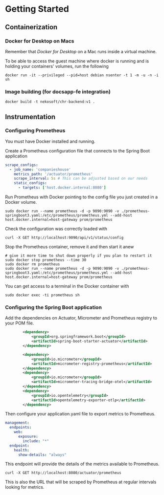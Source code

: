 # Getting Started

## Containerization

### Docker for Desktop on Macs

Remember that _Docker for Desktop_ on a Mac runs inside a virtual machine.

To be able to access the guest machine where docker is running and is holding your
containers' volumes, run the following

```shell
docker run -it --privileged --pid=host debian nsenter -t 1 -m -u -n -i sh
```

### Image building (for docsapp-fe integration)

```shell
docker build -t nekosoft/chr-backend:v1 .
```

## Instrumentation

### Configuring Prometheus

You must have Docker installed and running.

Create a Prometheus configuration file that connects to the Spring Boot application

```yaml
scrape_configs:
  - job_name: 'companieshouse'
    metrics_path: '/actuator/prometheus'
    scrape_interval: 5s # This can be adjusted based on our needs
    static_configs:
      - targets: ['host.docker.internal:8080']
```

Run Prometheus with Docker pointing to the config file you just created in a Docker volume.

```shell
sudo docker run --name prometheus -d -p 9090:9090 -v ./prometheus-springboot3.yaml:/etc/prometheus/prometheus.yml --add-host host.docker.internal=host-gateway prom/prometheus
```

Check the configuration was correctly loaded with

```shell
curl -X GET http://localhost:9090/api/v1/status/config
```

Stop the Prometheus container, remove it and then start it anew

```shell
# give it more time to shut down properly if you plan to restart it
sudo docker stop prometheus --time 30
sudo docker rm prometheus
sudo docker run --name prometheus -d -p 9090:9090 -v ./prometheus-springboot3.yaml:/etc/prometheus/prometheus.yml --add-host host.docker.internal=host-gateway prom/prometheus
```

You can get access to a terminal in the Docker container with

```shell
sudo docker exec -ti prometheus sh
```

### Configuring the Spring Boot application

Add the dependencies on Actuator, Micrometer and Prometheus registry to your POM file.

```xml
		<dependency>
            <groupId>org.springframework.boot</groupId>
            <artifactId>spring-boot-starter-actuator</artifactId>
        </dependency>

		<dependency>
			<groupId>io.micrometer</groupId>
			<artifactId>micrometer-registry-prometheus</artifactId>
		</dependency>
		<dependency>
			<groupId>io.micrometer</groupId>
			<artifactId>micrometer-tracing-bridge-otel</artifactId>
		</dependency>
		<dependency>
			<groupId>io.opentelemetry</groupId>
			<artifactId>opentelemetry-exporter-otlp</artifactId>
		</dependency>
```

Then configure your application.yaml file to export metrics to Prometheus.

```yaml
management:
  endpoints:
    web:
      exposure:
        include: "*"
  endpoint:
    health:
      show-details: "always"
```

This endpoint will provide the details of the metrics available to Prometheus.

```shell
curl -X GET http://localhost:8080/actuator/prometheus
```

This is also the URL that will be scraped by Prometheus at regular intervals looking for metrics.
